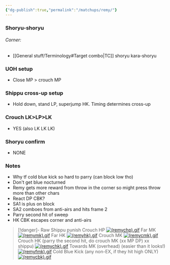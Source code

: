 ```yaml
---
{"dg-publish":true,"permalink":"/matchups/remy/"}
---
```


### Shoryu-shoryu
###### Corner:
- [[General stuff/Terminology#Target combo\|TC]] shoryu kara-shoryu 
### UOH setup
- Close MP > crouch MP
### Shippu cross-up setup
- Hold down, stand LP, superjump HK. Timing determines cross-up
### Crouch LK>LP>LK
- YES (also LK LK LK)
### Shoryu confirm
- NONE
### Notes
- Why tf cold blue kick so hard to parry (can block low tho)
- Don't get blue nocturned
- Remy gets more reward from throw in the corner so might press throw more than other chars
- React DP CBK?
- SA1 is plus on block
- SA2 comboes from anti-airs and hits frame 2
- Parry second hit of sweep
- HK CBK escapes corner and anti-airs

> [!danger]- Raw Shippu punish
> Crouch HP
> [![(remychp).gif](https://wiki.supercombo.gg/images/9/9e/%28remychp%29.gif)](https://wiki.supercombo.gg/w/File:(remychp).gif)
> Far MK
> [![(remymk).gif](https://wiki.supercombo.gg/images/3/34/%28remymk%29.gif)](https://wiki.supercombo.gg/w/File:(remymk).gif)
> Far HK
> [![(remyhk).gif](https://wiki.supercombo.gg/images/d/d9/%28remyhk%29.gif)](https://wiki.supercombo.gg/w/File:(remyhk).gif)
> Crouch MK
> [![(remycmk).gif](https://wiki.supercombo.gg/images/9/94/%28remycmk%29.gif)](https://wiki.supercombo.gg/w/File:(remycmk).gif)
> Crouch HK (parry the second hit, do crouch MK (xx MP DP) xx shippu)
> [![(remychk).gif](https://wiki.supercombo.gg/images/4/47/%28remychk%29.gif)](https://wiki.supercombo.gg/w/File:(remychk).gif)
> Towards MK (overhead) (easier than it looks!)
> [![(remyfmk).gif](https://wiki.supercombo.gg/images/0/03/%28remyfmk%29.gif)](https://wiki.supercombo.gg/w/File:(remyfmk).gif)
> Cold Blue Kick (any non-EX, if they hit high ONLY)
> [![(remycbk).gif](https://wiki.supercombo.gg/images/7/7b/%28remycbk%29.gif)](https://wiki.supercombo.gg/w/File:(remycbk).gif)